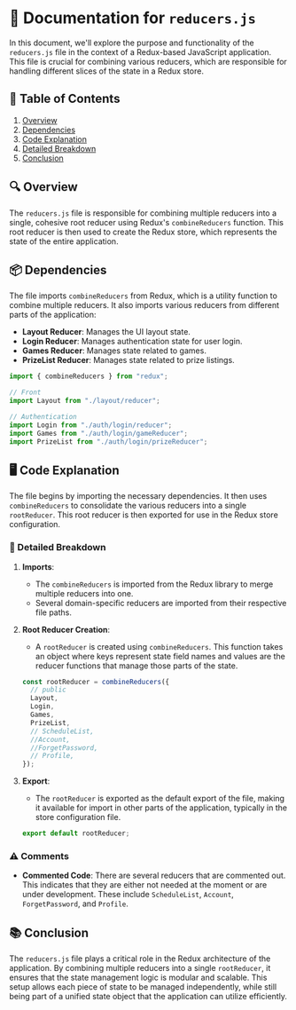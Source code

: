 # 📄 Documentation for `reducers.js`

In this document, we'll explore the purpose and functionality of the `reducers.js` file in the context of a Redux-based JavaScript application. This file is crucial for combining various reducers, which are responsible for handling different slices of the state in a Redux store.

## 📜 Table of Contents

1. [Overview](#overview)
2. [Dependencies](#dependencies)
3. [Code Explanation](#code-explanation)
4. [Detailed Breakdown](#detailed-breakdown)
5. [Conclusion](#conclusion)

## 🔍 Overview

The `reducers.js` file is responsible for combining multiple reducers into a single, cohesive root reducer using Redux's `combineReducers` function. This root reducer is then used to create the Redux store, which represents the state of the entire application.

## 📦 Dependencies

The file imports `combineReducers` from Redux, which is a utility function to combine multiple reducers. It also imports various reducers from different parts of the application:

- **Layout Reducer**: Manages the UI layout state.
- **Login Reducer**: Manages authentication state for user login.
- **Games Reducer**: Manages state related to games.
- **PrizeList Reducer**: Manages state related to prize listings.

```javascript
import { combineReducers } from "redux";

// Front
import Layout from "./layout/reducer";

// Authentication
import Login from "./auth/login/reducer";
import Games from "./auth/login/gameReducer";
import PrizeList from "./auth/login/prizeReducer";
```

## 🖥️ Code Explanation

The file begins by importing the necessary dependencies. It then uses `combineReducers` to consolidate the various reducers into a single `rootReducer`. This root reducer is then exported for use in the Redux store configuration.

### 📝 Detailed Breakdown

1. **Imports**:
   - The `combineReducers` is imported from the Redux library to merge multiple reducers into one.
   - Several domain-specific reducers are imported from their respective file paths.

2. **Root Reducer Creation**:
   - A `rootReducer` is created using `combineReducers`. This function takes an object where keys represent state field names and values are the reducer functions that manage those parts of the state.
   
   ```javascript
   const rootReducer = combineReducers({
     // public
     Layout,
     Login,
     Games,
     PrizeList,
     // ScheduleList,
     //Account,
     //ForgetPassword,
     // Profile,
   });
   ```

3. **Export**:
   - The `rootReducer` is exported as the default export of the file, making it available for import in other parts of the application, typically in the store configuration file.

   ```javascript
   export default rootReducer;
   ```

### ⚠️ Comments

- **Commented Code**: There are several reducers that are commented out. This indicates that they are either not needed at the moment or are under development. These include `ScheduleList`, `Account`, `ForgetPassword`, and `Profile`.

## 📚 Conclusion

The `reducers.js` file plays a critical role in the Redux architecture of the application. By combining multiple reducers into a single `rootReducer`, it ensures that the state management logic is modular and scalable. This setup allows each piece of state to be managed independently, while still being part of a unified state object that the application can utilize efficiently.